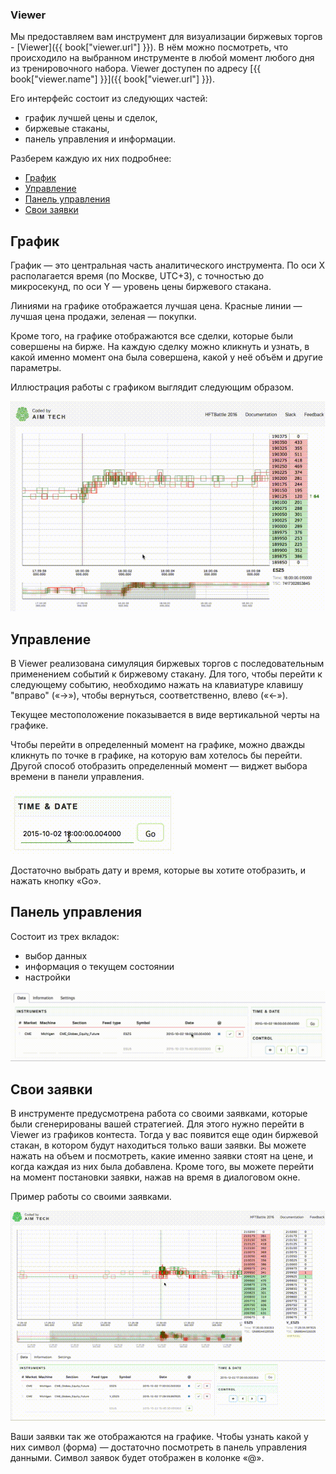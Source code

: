 ### Viewer

Мы предоставляем вам инструмент для визуализации биржевых торгов - [Viewer]({{ book["viewer.url"] }}).
В нём можно посмотреть, что происходило на выбранном инструменте в любой момент любого дня из тренировочного набора.
Viewer доступен по адресу [{{ book["viewer.name"] }}]({{ book["viewer.url"] }}).

Его интерфейс состоит из следующих частей:

- график лучшей цены и сделок,
- биржевые стаканы,
- панель управления и информации.

Разберем каждую их них подробнее:

- [График](#chart)
- [Управление](#control)
- [Панель управления](#panel)
- [Свои заявки](#orders)

## График<a id="chart"></a>

График — это центральная часть аналитического инструмента.
По оси X располагается время (по Москве, UTC+3), с точностью до микросекунд, по оси Y — уровень цены биржевого стакана.

Линиями на графике отображается лучшая цена.
Красные линии — лучшая цена продажи, зеленая — покупки.

Кроме того, на графике отображаются все сделки, которые были совершены на бирже.
На каждую сделку можно кликнуть и узнать, в какой именно момент она была совершена, какой у неё объём и другие параметры.

Иллюстрация работы с графиком выглядит следующим образом.

![](viewer-chart.gif)

## Управление<a id="control"></a>

В Viewer реализована симуляция биржевых торгов с последовательным применением событий к биржевому стакану.
Для того, чтобы перейти к следующему событию, необходимо нажать на клавиатуре клавишу "вправо" («→»), чтобы вернуться, соответственно, влево («←»).

Текущее местоположение показывается в виде вертикальной черты на графике.

Чтобы перейти в определенный момент на графике, можно дважды кликнуть по точке в графике, на которую вам хотелось бы перейти.
Другой способ отобразить определенный момент — виджет выбора времени в панели управления.

![](viewer-time.gif)

Достаточно выбрать дату и время, которые вы хотите отобразить, и нажать кнопку «Go».

## Панель управления<a id="panel"></a>

Состоит из трех вкладок:

- выбор данных
- информация о текущем состоянии
- настройки

![](viewer-control-panel.gif)

## Свои заявки<a id="orders"></a>

В инструменте предусмотрена работа со своими заявками, которые были сгенерированы вашей стратегией.
Для этого нужно перейти в Viewer из графиков контеста.
Тогда у вас появится еще один биржевой стакан, в котором будут находиться только ваши заявки.
Вы можете нажать на объем и посмотреть, какие именно заявки стоят на цене, и когда каждая из них была добавлена.
Кроме того, вы можете перейти на момент постановки заявки, нажав на время в диалоговом окне.

Пример работы со своими заявками.

![](viewer-deals.gif)

Ваши заявки так же отображаются на графике.
Чтобы узнать какой у них символ (форма) — достаточно посмотреть в панель управления данными.
Символ заявок будет отображен в колонке «@».
